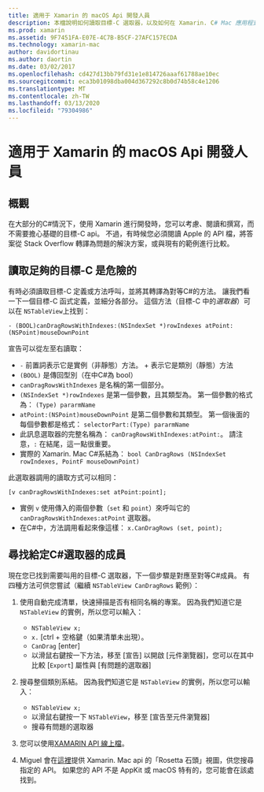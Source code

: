 ```yaml
---
title: 適用于 Xamarin 的 macOS Api 開發人員
description: 本檔說明如何讀取目標-C 選取器，以及如何在 Xamarin. C# Mac 應用程式中尋找其對應的方法。
ms.prod: xamarin
ms.assetid: 9F7451FA-E07E-4C7B-B5CF-27AFC157ECDA
ms.technology: xamarin-mac
author: davidortinau
ms.author: daortin
ms.date: 03/02/2017
ms.openlocfilehash: cd427d13bb79fd31e1e814726aaaf61788ae10ec
ms.sourcegitcommit: eca3b01098dba004d367292c8b0d74b58c4e1206
ms.translationtype: MT
ms.contentlocale: zh-TW
ms.lasthandoff: 03/13/2020
ms.locfileid: "79304986"
---
```

# <a name="macos-apis-for-xamarinmac-developers"></a>適用于 Xamarin 的 macOS Api 開發人員

## <a name="overview"></a>概觀

在大部分的C#情況下，使用 Xamarin 進行開發時，您可以考慮、閱讀和撰寫，而不需要擔心基礎的目標-C api。 不過，有時候您必須閱讀 Apple 的 API 檔，將答案從 Stack Overflow 轉譯為問題的解決方案，或與現有的範例進行比較。

## <a name="reading-enough-objective-c-to-be-dangerous"></a>讀取足夠的目標-C 是危險的

有時必須讀取目標-C 定義或方法呼叫，並將其轉譯為對等C#的方法。 讓我們看一下一個目標-C 函式定義，並細分各部分。 這個方法（目標-C 中的*選取器*）可以在 `NSTableView`上找到：

```objc
- (BOOL)canDragRowsWithIndexes:(NSIndexSet *)rowIndexes atPoint:(NSPoint)mouseDownPoint
```

宣告可以從左至右讀取：

- `-` 前置詞表示它是實例（非靜態）方法。 + 表示它是類別（靜態）方法
- `(BOOL)` 是傳回型別（在中C#為 bool）
- `canDragRowsWithIndexes` 是名稱的第一個部分。
- `(NSIndexSet *)rowIndexes` 是第一個參數，且其類型為。 第一個參數的格式為： `(Type) pararmName`
- `atPoint:(NSPoint)mouseDownPoint` 是第二個參數和其類型。 第一個後面的每個參數都是格式： `selectorPart:(Type) pararmName`
- 此訊息選取器的完整名稱為： `canDragRowsWithIndexes:atPoint:`。 請注意，`:` 在結尾，這一點很重要。
- 實際的 Xamarin. Mac C#系結為： `bool CanDragRows (NSIndexSet rowIndexes, PointF mouseDownPoint)`

此選取器調用的讀取方式可以相同：

```objc
[v canDragRowsWithIndexes:set atPoint:point];
```

- 實例 `v` 使用傳入的兩個參數（`set` 和 `point`）來呼叫它的 `canDragRowsWithIndexes:atPoint` 選取器。
- 在C#中，方法調用看起來像這樣： `x.CanDragRows (set, point);`

<a name="finding_selector" />

## <a name="finding-the-c-member-for-a-given-selector"></a>尋找給定C#選取器的成員

現在您已找到需要叫用的目標-C 選取器，下一個步驟是對應至對等C#成員。 有四種方法可供您嘗試（繼續 `NSTableView CanDragRows` 範例）：

1. 使用自動完成清單，快速掃描是否有相同名稱的專案。 因為我們知道它是 `NSTableView` 的實例，所以您可以輸入：

    - `NSTableView x;`
    - `x.` [ctrl + 空格鍵（如果清單未出現）。
    - `CanDrag` [enter]
    - 以滑鼠右鍵按一下方法，移至 [宣告] 以開啟 [元件瀏覽器]，您可以在其中比較 [`Export`] 屬性與 [有問題的選取器]

2. 搜尋整個類別系結。 因為我們知道它是 `NSTableView` 的實例，所以您可以輸入：

    - `NSTableView x;`
    - 以滑鼠右鍵按一下 `NSTableView`，移至 [宣告至元件瀏覽器]
    - 搜尋有問題的選取器

3. 您可以使用[XAMARIN API 線上檔](https://docs.microsoft.com/dotnet/api/?view=xamarinmac-3.0)。

4. Miguel 會在[這裡](https://tirania.org/tmp/rosetta.html)提供 Xamarin. Mac api 的「Rosetta 石頭」視圖，供您搜尋指定的 API。 如果您的 API 不是 AppKit 或 macOS 特有的，您可能會在該處找到。

<!--
Note: In some cases, the assembly browser can hit a bug where it will open but not jump to the right definition. Keep that tab open, switch back to your source code and try again.
Note: The assembly browser tricks currently only works with Xamarin.Mac Classic. This will be fixed in a future version.
-->
